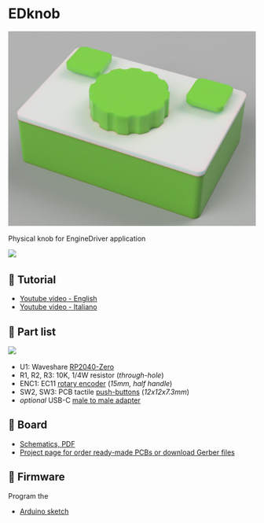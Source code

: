 # EDknob

![](https://github.com/lucadentella/EDknob/raw/main/images/cover.png)

Physical knob for EngineDriver application

![](https://img.shields.io/badge/license-CC--BY--NC--SA-green)

## :movie_camera: Tutorial
- [Youtube video - English](https://youtu.be/ck0IdwVWIIs)
- [Youtube video - Italiano](https://youtu.be/Wxny4k97sL8)

## :notebook: Part list
![](https://github.com/lucadentella/EDknob/raw/main/images/parts.png)
- U1: Waveshare [RP2040-Zero](https://www.waveshare.com/wiki/RP2040-Zero)
- R1, R2, R3: 10K, 1/4W resistor (*through-hole*)
- ENC1: EC11 [rotary encoder](https://www.aliexpress.com/item/1005005983134515.html) (*15mm, half handle*)
- SW2, SW3: PCB tactile [push-buttons](https://www.aliexpress.com/item/32912175986.html) (*12x12x7.3mm*)
- *optional* USB-C [male to male adapter](https://www.aliexpress.com/item/1005006744652991.html)

## :wrench: Board
- [Schematics, PDF](https://github.com/lucadentella/NFCMusicPlayer/raw/main/board/edknob.pdf)
- [Project page for order ready-made PCBs or download Gerber files](https://www.pcbway.com/project/shareproject/NFCMusicPlayer_7cb0c6f8.html)

## :floppy_disk: Firmware
Program the 
 - [Arduino sketch](https://github.com/lucadentella/EDknob/tree/main/firmware/edknob)